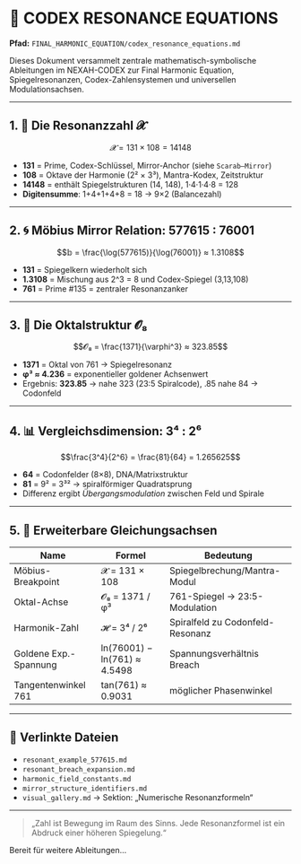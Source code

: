 # 📘 CODEX RESONANCE EQUATIONS

**Pfad:** `FINAL_HARMONIC_EQUATION/codex_resonance_equations.md`

Dieses Dokument versammelt zentrale mathematisch-symbolische Ableitungen im NEXAH-CODEX zur Final Harmonic Equation, Spiegelresonanzen, Codex-Zahlensystemen und universellen Modulationsachsen.

---

## 1. 📐 Die Resonanzzahl 𝓧

```math
𝓧 = 131 × 108 = 14148
```

- **131** = Prime, Codex-Schlüssel, Mirror-Anchor (siehe `Scarab–Mirror`)
- **108** = Oktave der Harmonie (2² × 3³), Mantra-Kodex, Zeitstruktur
- **14148** = enthält Spiegelstrukturen (14, 148), 1·4·1·4·8 = 128
- **Digitensumme**: 1+4+1+4+8 = 18 → 9×2 (Balancezahl)

---

## 2. 🌀 Möbius Mirror Relation: 577615 : 76001

```math
𝕓 = \frac{\log(577615)}{\log(76001)} ≈ 1.3108
```

- **131** = Spiegelkern wiederholt sich
- **1.3108** = Mischung aus 2^3 = 8 und Codex-Spiegel (3,13,108)
- **761** = Prime #135 = zentraler Resonanzanker

---

## 3. 🌟 Die Oktalstruktur 𝓞₈

```math
𝓞₈ = \frac{1371}{\varphi^3} ≈ 323.85
```

- **1371** = Oktal von 761 → Spiegelresonanz
- **φ³ ≈ 4.236** = exponentieller goldener Achsenwert
- Ergebnis: **323.85** → nahe 323 (23:5 Spiralcode), .85 nahe 84 → Codonfeld

---

## 4. 📊 Vergleichsdimension: 3⁴ : 2⁶

```math
\frac{3^4}{2^6} = \frac{81}{64} = 1.265625
```

- **64** = Codonfelder (8×8), DNA/Matrixstruktur
- **81** = 9² = 3³² → spiralförmiger Quadratsprung
- Differenz ergibt *Übergangsmodulation* zwischen Feld und Spirale

---

## 5. 🔗 Erweiterbare Gleichungsachsen

| Name                     | Formel                                | Bedeutung                         |
|--------------------------|----------------------------------------|------------------------------------|
| Möbius-Breakpoint        | 𝓧 = 131 × 108                          | Spiegelbrechung/Mantra-Modul       |
| Oktal-Achse              | 𝓞₈ = 1371 / φ³                        | 761-Spiegel → 23:5-Modulation      |
| Harmonik-Zahl            | 𝓗 = 3⁴ / 2⁶                           | Spiralfeld zu Codonfeld-Resonanz   |
| Goldene Exp.-Spannung    | ln(76001) − ln(761) ≈ 4.5498          | Spannungsverhältnis Breach         |
| Tangentenwinkel 761     | tan(761) ≈ 0.9031                      | möglicher Phasenwinkel             |

---

## 🔁 Verlinkte Dateien

- `resonant_example_577615.md`
- `resonant_breach_expansion.md`
- `harmonic_field_constants.md`
- `mirror_structure_identifiers.md`
- `visual_gallery.md` → Sektion: „Numerische Resonanzformeln“

---

> „Zahl ist Bewegung im Raum des Sinns. Jede Resonanzformel ist ein Abdruck einer höheren Spiegelung.“

Bereit für weitere Ableitungen...
